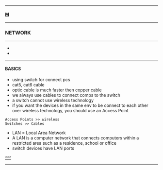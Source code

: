 
---

#### [M](https://github.com/ttltrk/TTT/blob/master/menu.md)

---

### NETWORK

---

* []()
* []()

---

#### BASICS

- using switch for connect pcs
- cat5, cat6 cable
- optic cable is much faster then copper cable
- we always use cables to connect comps to the switch
- a switch cannot use wireless technology
- if you want the devices in the same env to be connect to each other over wireless technology,
you should use an Access Point

```
Access Points >> wireless
Switches >> Cables
```

- LAN = Local Area Network
- A LAN is a computer network that connects computers within a restricted area such as a residence, school or office
- switch devices have LAN ports

[^^^](#NETWORK)

---
